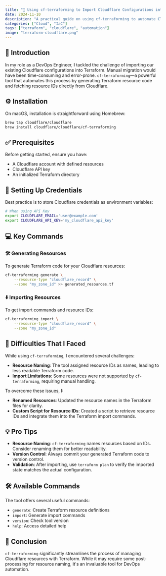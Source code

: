```yaml
---
title: "🚀 Using cf-terraforming to Import Cloudflare Configurations into Terraform"
date: 2024-11-10
description: "A practical guide on using cf-terraforming to automate Cloudflare resource management with Terraform"
categories: ["Cloud", "IaC"]
tags: ["terraform", "cloudflare", "automation"]
image: "terraform-cloudflare.png"
---
```


## 👋 Introduction 

In my role as a DevOps Engineer, I tackled the challenge of importing our existing Cloudflare configurations into Terraform. Manual migration would have been time-consuming and error-prone. `cf-terraforming`—a powerful tool that automates this process by generating Terraform resource code and fetching resource IDs directly from Cloudflare.

## ⚙️ Installation

On macOS, installation is straightforward using Homebrew:

```bash
brew tap cloudflare/cloudflare
brew install cloudflare/cloudflare/cf-terraforming
```

## ✅ Prerequisites

Before getting started, ensure you have:

- A Cloudflare account with defined resources
- Cloudflare API key
- An initialized Terraform directory

## 🔑 Setting Up Credentials

Best practice is to store Cloudflare credentials as environment variables:

```bash
# When using API Key
export CLOUDFLARE_EMAIL='user@example.com'
export CLOUDFLARE_API_KEY='my_cloudflare_api_key'
```

## 💻 Key Commands

### 🛠️ Generating Resources

To generate Terraform code for your Cloudflare resources:

```bash
cf-terraforming generate \
    --resource-type "cloudflare_record" \
    --zone "my_zone_id" >> generated_resources.tf
```

### ⬇️ Importing Resources

To get import commands and resource IDs:

```bash
cf-terraforming import \
    --resource-type "cloudflare_record" \
    --zone "my_zone_id"
```

## 🤔 Difficulties That I Faced

While using `cf-terraforming`, I encountered several challenges:

- **Resource Naming**: The tool assigned resource IDs as names, leading to less readable Terraform code.
- **Import Limitations**: Some resources were not supported by `cf-terraforming`, requiring manual handling.

To overcome these issues, I:

- **Renamed Resources**: Updated the resource names in the Terraform files for clarity.
- **Custom Script for Resource IDs**: Created a script to retrieve resource IDs and integrate them into the Terraform import commands.

## 💡 Pro Tips

- **Resource Naming**: `cf-terraforming` names resources based on IDs. Consider renaming them for better readability.
- **Version Control**: Always commit your generated Terraform code to version control.
- **Validation**: After importing, use `terraform plan` to verify the imported state matches the actual configuration.

## 🛠️ Available Commands

The tool offers several useful commands:

- `generate`: Create Terraform resource definitions
- `import`: Generate import commands
- `version`: Check tool version
- `help`: Access detailed help

## 🎉 Conclusion

`cf-terraforming` significantly streamlines the process of managing Cloudflare resources with Terraform. While it may require some post-processing for resource naming, it's an invaluable tool for DevOps automation.
